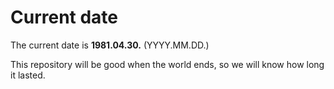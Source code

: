 # Current date

The current date is **1981.04.30.** (YYYY.MM.DD.)

This repository will be good when the world ends, so we will know how long it lasted.